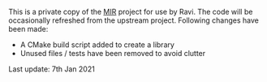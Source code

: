 This is a private copy of the [MIR](https://github.com/vnmakarov/mir) project for use by Ravi. The code will be occasionally refreshed from the upstream
project. Following changes have been made:

* A CMake build script added to create a library
* Unused files / tests have been removed to avoid clutter

Last update: 7th Jan 2021
